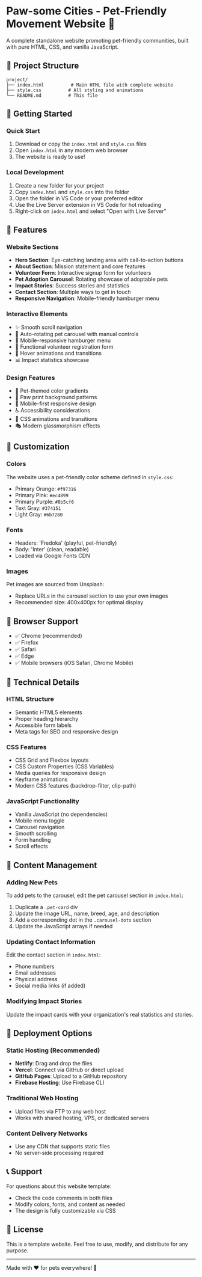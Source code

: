 # Paw-some Cities - Pet-Friendly Movement Website 🐾

A complete standalone website promoting pet-friendly communities, built with pure HTML, CSS, and vanilla JavaScript.

## 📁 Project Structure

```
project/
├── index.html          # Main HTML file with complete website
├── style.css          # All styling and animations
└── README.md          # This file
```

## 🚀 Getting Started

### Quick Start
1. Download or copy the `index.html` and `style.css` files
2. Open `index.html` in any modern web browser
3. The website is ready to use!

### Local Development
1. Create a new folder for your project
2. Copy `index.html` and `style.css` into the folder
3. Open the folder in VS Code or your preferred editor
4. Use the Live Server extension in VS Code for hot reloading
5. Right-click on `index.html` and select "Open with Live Server"

## 🌟 Features

### Website Sections
- **Hero Section**: Eye-catching landing area with call-to-action buttons
- **About Section**: Mission statement and core features
- **Volunteer Form**: Interactive signup form for volunteers
- **Pet Adoption Carousel**: Rotating showcase of adoptable pets
- **Impact Stories**: Success stories and statistics
- **Contact Section**: Multiple ways to get in touch
- **Responsive Navigation**: Mobile-friendly hamburger menu

### Interactive Elements
- ✨ Smooth scroll navigation
- 🎠 Auto-rotating pet carousel with manual controls
- 📱 Mobile-responsive hamburger menu
- 📝 Functional volunteer registration form
- 🎯 Hover animations and transitions
- 📊 Impact statistics showcase

### Design Features
- 🎨 Pet-themed color gradients
- 🐾 Paw print background patterns
- 📱 Mobile-first responsive design
- ♿ Accessibility considerations
- 🔄 CSS animations and transitions
- 🎭 Modern glassmorphism effects

## 🎨 Customization

### Colors
The website uses a pet-friendly color scheme defined in `style.css`:
- Primary Orange: `#f97316`
- Primary Pink: `#ec4899`
- Primary Purple: `#8b5cf6`
- Text Gray: `#374151`
- Light Gray: `#6b7280`

### Fonts
- Headers: 'Fredoka' (playful, pet-friendly)
- Body: 'Inter' (clean, readable)
- Loaded via Google Fonts CDN

### Images
Pet images are sourced from Unsplash:
- Replace URLs in the carousel section to use your own images
- Recommended size: 400x400px for optimal display

## 📱 Browser Support

- ✅ Chrome (recommended)
- ✅ Firefox
- ✅ Safari
- ✅ Edge
- ✅ Mobile browsers (iOS Safari, Chrome Mobile)

## 🔧 Technical Details

### HTML Structure
- Semantic HTML5 elements
- Proper heading hierarchy
- Accessible form labels
- Meta tags for SEO and responsive design

### CSS Features
- CSS Grid and Flexbox layouts
- CSS Custom Properties (CSS Variables)
- Media queries for responsive design
- Keyframe animations
- Modern CSS features (backdrop-filter, clip-path)

### JavaScript Functionality
- Vanilla JavaScript (no dependencies)
- Mobile menu toggle
- Carousel navigation
- Smooth scrolling
- Form handling
- Scroll effects

## 📝 Content Management

### Adding New Pets
To add pets to the carousel, edit the pet carousel section in `index.html`:

1. Duplicate a `.pet-card` div
2. Update the image URL, name, breed, age, and description
3. Add a corresponding dot in the `.carousel-dots` section
4. Update the JavaScript arrays if needed

### Updating Contact Information
Edit the contact section in `index.html`:
- Phone numbers
- Email addresses
- Physical address
- Social media links (if added)

### Modifying Impact Stories
Update the impact cards with your organization's real statistics and stories.

## 🚀 Deployment Options

### Static Hosting (Recommended)
- **Netlify**: Drag and drop the files
- **Vercel**: Connect via GitHub or direct upload
- **GitHub Pages**: Upload to a GitHub repository
- **Firebase Hosting**: Use Firebase CLI

### Traditional Web Hosting
- Upload files via FTP to any web host
- Works with shared hosting, VPS, or dedicated servers

### Content Delivery Networks
- Use any CDN that supports static files
- No server-side processing required

## 📞 Support

For questions about this website template:
- Check the code comments in both files
- Modify colors, fonts, and content as needed
- The design is fully customizable via CSS

## 📄 License

This is a template website. Feel free to use, modify, and distribute for any purpose.

---

Made with ❤️ for pets everywhere! 🐾
